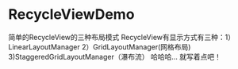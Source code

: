 # RecycleViewDemo
简单的RecycleView的三种布局模式
RecycleView有显示方式有三种：1）LinearLayoutManager 2）GridLayoutManager(网格布局) 3)StaggeredGridLayoutManager（瀑布流）
哈哈哈...   就写着点吧！
